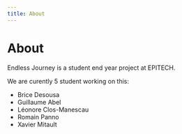 ```yaml
---
title: About
---
```


# About

Endless Journey is a student end year project at EPITECH.

We are curently 5 student working on this:
- Brice Desousa
- Guillaume Abel
- Léonore Clos-Manescau
- Romain Panno
- Xavier Mitault
